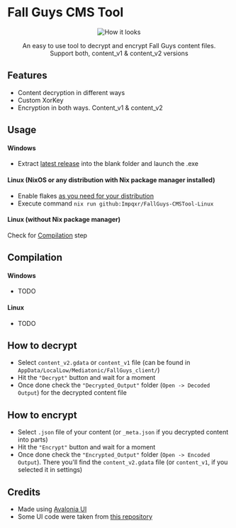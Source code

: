 # Fall Guys CMS Tool
<div align="center">
    <img src="https://github.com/floyzi/FallGuys-CMSTool/blob/master/Assets/GithubImages/Screenshot1.png" alt="How it looks">
</div>
<p align="center">An easy to use tool to decrypt and encrypt Fall Guys content files.<br>Support both, content_v1 & content_v2 versions</p>

## Features
- Content decryption in different ways 
- Custom XorKey 
- Encryption in both ways. Content_v1 & content_v2

## Usage
#### Windows
- Extract [latest release](https://github.com/floyzi/FallGuys-CMSTool/releases/latest) into the blank folder and launch the .exe
#### Linux (NixOS or any distribution with Nix package manager installed)
- Enable flakes [as you need for your distribution](https://wiki.nixos.org/wiki/Flakes#Enable_flakes_permanently_in_NixOS)
- Execute command ```nix run github:Impqxr/FallGuys-CMSTool-Linux```
#### Linux (without Nix package manager)
Check for [Compilation](#Compilation) step

## Compilation
#### Windows
- TODO
#### Linux
- TODO

## How to decrypt
- Select `content_v2.gdata` or `content_v1` file (can be found in `AppData/LocalLow/Mediatonic/FallGuys_client/`)
- Hit the `"Decrypt"` button and wait for a moment
- Once done check the `"Decrypted_Output"` folder (`Open -> Decoded Output`) for the decrypted content file

## How to encrypt
- Select `.json` file of your content (or `_meta.json` if you decrypted content into parts)
- Hit the `"Encrypt"` button and wait for a moment 
- Once done check the `"Encrypted_Output"` folder (`Open -> Encoded Output`). There you'll find the `content_v2.gdata` file (or `content_v1`, if you selected it in settings)

## Credits 
- Made using [Avalonia UI](https://github.com/AvaloniaUI/Avalonia)
- Some UI code were taken from [this repository](https://github.com/M0n7y5/FenixProFmod)
